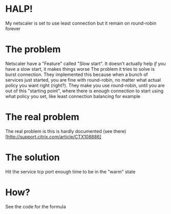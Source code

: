 HALP!
=====
My netscaler is set to use least connection but it remain on round-robin forever

The problem
==========
Netscaler have a "Feature" called "Slow start".
It doesn't actually help _if_ you have a slow start, it makes things worse
The problem it tries to solve is burst connection.
They implemented this because when a bunch of services just started, you are fine with round-robin, no matter what actual policy you want right (right?).
They make you use round-robin, until you are out of this "starting point", where there is enough connection to start using what policy you set, like least connection balancing for example

The real problem
=============
The real problem is this is hardly documented (see there) [http://support.citrix.com/article/CTX108886]

The solution
==========
Hit the service tcp port enough time to be in the "warm" state

How?
====
See the code for the formula
